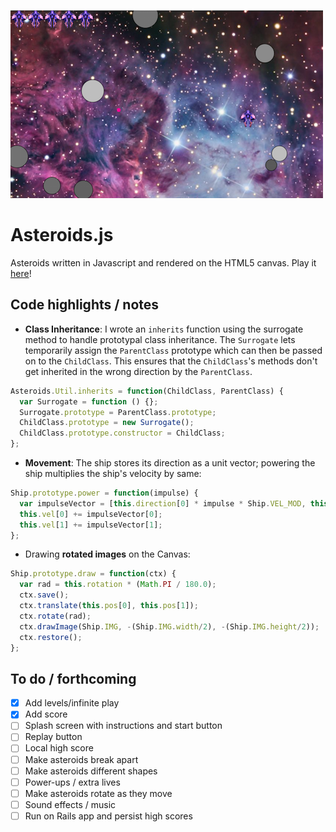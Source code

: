 ![asteroids](asteroids.png)

# Asteroids.js
Asteroids written in Javascript and rendered on the HTML5 canvas.  Play it [here](http://ndevvy.github.io/asteroids)!

## Code highlights / notes
* **Class Inheritance**: I wrote an `inherits` function using the surrogate method to handle prototypal class inheritance. The `Surrogate` lets temporarily assign the `ParentClass` prototype which can then be passed on to the `ChildClass`. This ensures that the `ChildClass`'s methods don't get inherited in the wrong direction by the `ParentClass`.

````javascript
Asteroids.Util.inherits = function(ChildClass, ParentClass) {
  var Surrogate = function () {};
  Surrogate.prototype = ParentClass.prototype;
  ChildClass.prototype = new Surrogate();
  ChildClass.prototype.constructor = ChildClass;
};
````

* **Movement**: The ship stores its direction as a unit vector; powering the ship multiplies the ship's velocity by same:

````javascript
Ship.prototype.power = function(impulse) {
  var impulseVector = [this.direction[0] * impulse * Ship.VEL_MOD, this.direction[1] * impulse * Ship.VEL_MOD];
  this.vel[0] += impulseVector[0];
  this.vel[1] += impulseVector[1];
};
````

* Drawing **rotated images** on the Canvas:

````javascript
Ship.prototype.draw = function(ctx) {
  var rad = this.rotation * (Math.PI / 180.0);
  ctx.save();
  ctx.translate(this.pos[0], this.pos[1]);
  ctx.rotate(rad);
  ctx.drawImage(Ship.IMG, -(Ship.IMG.width/2), -(Ship.IMG.height/2));
  ctx.restore();
};
````

## To do / forthcoming
- [x] Add levels/infinite play
- [x] Add score
- [ ] Splash screen with instructions and start button
- [ ] Replay button
- [ ] Local high score
- [ ] Make asteroids break apart
- [ ] Make asteroids different shapes
- [ ] Power-ups / extra lives
- [ ] Make asteroids rotate as they move
- [ ] Sound effects / music
- [ ] Run on Rails app and persist high scores
